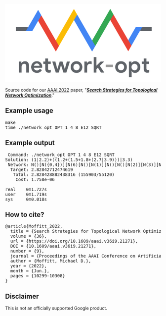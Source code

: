 <p align="center">
<img src="img/network-opt.png">
</p>

Source code for our [AAAI 2022](https://aaai-2022.virtualchair.net/poster_aaai21) paper, "[***Search Strategies for Topological Network Optimization***](https://doi.org/10.1609/aaai.v36i9.21271)."

## Example usage

<pre>
make
time ./network_opt OPT 1 4 8 E12 SQRT
</pre>

## Example output

<pre>
 Command: ./network_opt OPT 1 4 8 E12 SQRT
Solution: (1|2.2)+((1.2+(1.5+1.8+(2.7|3.9)))|3.3)
 Network: N()[N({0,4})][N(6)[N()[N(1)][N()[N()[N(2)][N(3)][N({5,7})]]]]]
  Target: 2.82842712474619
   Total: 2.828428882438316 (155903/55120)
    Cost: 1.758e-06

real    0m1.727s
user    0m1.719s
sys     0m0.018s
</pre>

## How to cite?

<pre>
@article{Moffitt_2022,
  title = {Search Strategies for Topological Network Optimization},
  volume = {36},
  url = {https://doi.org/10.1609/aaai.v36i9.21271},
  DOI = {10.1609/aaai.v36i9.21271},
  number = {9},
  journal = {Proceedings of the AAAI Conference on Artificial Intelligence},
  author = {Moffitt, Michael D.},
  year = {2022},
  month = {Jun.},
  pages = {10299-10308}
}
</pre>

## Disclaimer

This is not an officially supported Google product.
